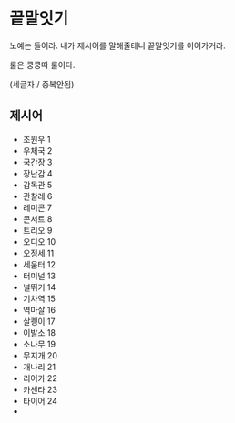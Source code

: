 # 끝말잇기

노예는 들어라. 내가 제시어를 말해줄테니 끝말잇기를 이어가거라.

룰은 쿵쿵따 룰이다.

(세글자 / 중복안됨)



## 제시어

- 조원우 1
- 우체국 2
- 국간장 3
- 장난감 4
- 감독관 5
- 관찰레 6
- 레미콘  7
- 콘서트 8 
- 트리오 9
- 오디오 10
- 오정세 11
- 세움터 12
- 터미널 13
- 널뛰기 14
- 기차역 15
- 역마살 16
- 살쾡이 17
- 이발소 18
- 소나무 19
- 무지개 20
- 개나리 21
- 리어카 22
- 카센타 23
- 타이어 24
- 

